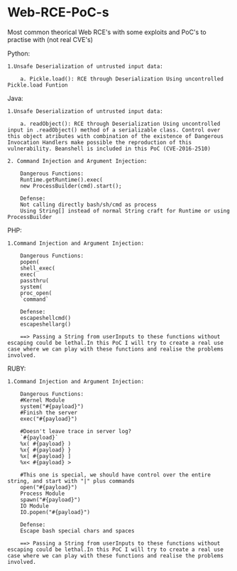 # Web-RCE-PoC-s
Most common theorical Web RCE's with some exploits and PoC's to practise with (not real CVE's)


Python:


	1.Unsafe Deserialization of untrusted input data:

		a. Pickle.load(): RCE through Deserialization Using uncontrolled Pickle.load Funtion

Java:

	1.Unsafe Deserialization of untrusted input data:

		a. readObject(): RCE through Deserialization Using uncontrolled input in .readObject() method of a serializable class. Control over this object atributes with combination of the existence of Dangerous Invocation Handlers make possible the reproduction of this vulnerability. Beanshell is included in this PoC (CVE-2016-2510)

	2. Command Injection and Argument Injection:

		Dangerous Functions:
		Runtime.getRuntime().exec(
		new ProcessBuilder(cmd).start();

		Defense:
		Not calling directly bash/sh/cmd as process
		Using String[] instead of normal String craft for Runtime or using ProcessBuilder

PHP:

	1.Command Injection and Argument Injection:

		Dangerous Functions:
		popen(
		shell_exec(
		exec(
		passthru(
		system(
		proc_open(
		`command`
					
		Defense:
		escapeshellcmd()
		escapeshellarg()

		==> Passing a String from userInputs to these functions without escaping could be lethal.In this PoC I will try to create a real use case where we can play with these functions and realise the problems involved.


RUBY:

	1.Command Injection and Argument Injection:

		Dangerous Functions:
		#Kernel Module
		system("#{payload}")
		#Finish the server
		exec("#{payload}")

		#Doesn't leave trace in server log?
		`#{payload}`
		%x( #{payload} )
		%x{ #{payload} }
		%x[ #{payload} ]
		%x< #{payload} >
			
		#This one is special, we should have control over the entire string, and start with "|" plus commands
		open("#{payload}")
		Process Module
		spawn("#{payload}")
		IO Module
		IO.popen("#{payload}")
					
		Defense:
		Escape bash special chars and spaces

		==> Passing a String from userInputs to these functions without escaping could be lethal.In this PoC I will try to create a real use case where we can play with these functions and realise the problems involved.
	